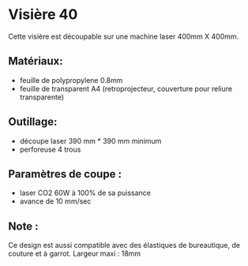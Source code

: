 
# Visière 40 
Cette visière est découpable sur une machine laser 400mm X 400mm.


 ## Matériaux:
- feuille de polypropylene 0.8mm
- feuille de transparent A4 (retroprojecteur, couverture pour reliure transparente)
 ## Outillage:
- découpe laser 390 mm * 390 mm minimum
- perforeuse 4 trous
 ## Paramètres de coupe :
- laser CO2 60W à 100% de sa puissance
- avance de 10 mm/sec
 ## Note :
Ce design est aussi compatible avec des élastiques de bureautique, de couture et à garrot.
Largeur maxi : 18mm
